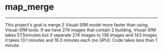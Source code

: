 # map_merge
---
This project's goal is merge 2 Visual-SfM model more faster than using Visual-SfM tools. If we have 274 images that contain 2 building, Visual-SfM takes 57.5minutes but if seperate 274 images to 136 images and 143 images it takes 13.1 minutes and 16.3 minutes each (no GPU). Code takes less than 1 minute.
